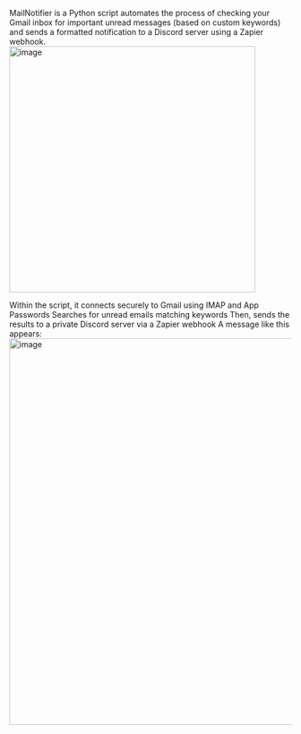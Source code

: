 MailNotifier is a Python script automates the process of checking your Gmail inbox for important unread messages (based on custom keywords) and sends a formatted notification to a Discord server using a Zapier webhook. 
<img width="439" alt="image" src="https://github.com/user-attachments/assets/3709587e-e7e5-4820-8d3e-cdbc459a2e80" />

Within the script, it connects securely to Gmail using IMAP and App Passwords
Searches for unread emails matching keywords
Then, sends the results to a private Discord server via a Zapier webhook
  A message like this appears:
  <img width="689" alt="image" src="https://github.com/user-attachments/assets/50f367cc-a078-40ec-89c1-f2e42ca5b570" />

